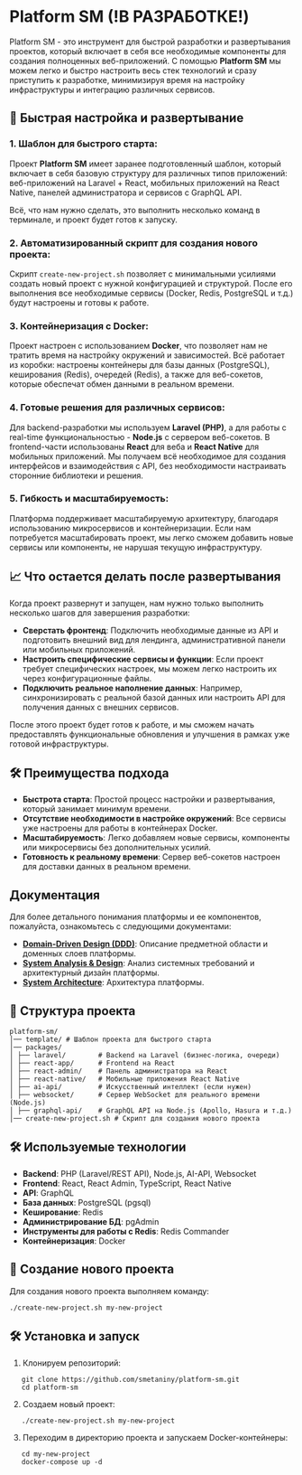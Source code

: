 # Platform SM (!В РАЗРАБОТКЕ!)

Platform SM - это инструмент для быстрой разработки и развертывания проектов, который включает в себя все необходимые
компоненты для создания полноценных веб-приложений. С помощью **Platform SM** мы можем легко и быстро настроить весь
стек технологий и сразу приступить к разработке, минимизируя время на настройку инфраструктуры и интеграцию различных
сервисов.

## 🚀 Быстрая настройка и развертывание

### 1. Шаблон для быстрого старта:

Проект **Platform SM** имеет заранее подготовленный шаблон, который включает в себя базовую структуру для различных
типов приложений: веб-приложений на Laravel + React, мобильных приложений на React Native, панелей администратора и
сервисов с GraphQL API.

Всё, что нам нужно сделать, это выполнить несколько команд в терминале, и проект будет готов к запуску.

### 2. Автоматизированный скрипт для создания нового проекта:

Скрипт `create-new-project.sh` позволяет с минимальными усилиями создать новый проект с нужной конфигурацией и
структурой. После его выполнения все необходимые сервисы (Docker, Redis, PostgreSQL и т.д.) будут настроены и готовы к
работе.

### 3. Контейнеризация с Docker:

Проект настроен с использованием **Docker**, что позволяет нам не тратить время на настройку окружений и зависимостей.
Всё работает из коробки: настроены контейнеры для базы данных (PostgreSQL), кеширования (Redis), очередей (Redis), а
также для веб-сокетов, которые обеспечат обмен данными в реальном времени.

### 4. Готовые решения для различных сервисов:

Для backend-разработки мы используем **Laravel (PHP)**, а для работы с real-time функциональностью - **Node.js** с
сервером веб-сокетов. В frontend-части использованы **React** для веба и **React Native** для мобильных приложений. Мы
получаем всё необходимое для создания интерфейсов и взаимодействия с API, без необходимости настраивать сторонние
библиотеки и решения.

### 5. Гибкость и масштабируемость:

Платформа поддерживает масштабируемую архитектуру, благодаря использованию микросервисов и контейнеризации. Если нам
потребуется масштабировать проект, мы легко сможем добавить новые сервисы или компоненты, не нарушая текущую
инфраструктуру.

## 📈 Что остается делать после развертывания

Когда проект развернут и запущен, нам нужно только выполнить несколько шагов для завершения разработки:

- **Сверстать фронтенд**: Подключить необходимые данные из API и подготовить внешний вид для лендинга, административной
  панели или мобильных приложений.
- **Настроить специфические сервисы и функции**: Если проект требует специфических настроек, мы можем легко настроить их
  через конфигурационные файлы.
- **Подключить реальное наполнение данных**: Например, синхронизировать с реальной базой данных или настроить API для
  получения данных с внешних сервисов.

После этого проект будет готов к работе, и мы сможем начать предоставлять функциональные обновления и улучшения в рамках
уже готовой инфраструктуры.

## 🛠 Преимущества подхода

- **Быстрота старта**: Простой процесс настройки и развертывания, который занимает минимум времени.
- **Отсутствие необходимости в настройке окружений**: Все сервисы уже настроены для работы в контейнерах Docker.
- **Масштабируемость**: Легко добавляем новые сервисы, компоненты или микросервисы без дополнительных усилий.
- **Готовность к реальному времени**: Сервер веб-сокетов настроен для доставки данных в реальном времени.


## Документация

Для более детального понимания платформы и ее компонентов, пожалуйста, ознакомьтесь с следующими документами:

- **[Domain-Driven Design (DDD)](doc/DomainDrivenDesign.md)**: Описание предметной области и доменных слоев
  платформы.
- **[System Analysis & Design](doc/SystemAnalysisDesign.md)**: Анализ системных требований и архитектурный
  дизайн платформы.
- **[System Architecture](doc/SystemArchitecture.md)**: Архитектура платформы.


## 📌 Структура проекта

```
platform-sm/
│── template/ # Шаблон проекта для быстрого старта
│── packages/
│ ├── laravel/        # Backend на Laravel (бизнес-логика, очереди)
│ ├── react-app/      # Frontend на React
│ ├── react-admin/    # Панель администратора на React
│ ├── react-native/   # Мобильные приложения React Native
│ ├── ai-api/         # Искусственный интеллект (если нужен)
│ ├── websocket/      # Сервер WebSocket для реального времени (Node.js)
│ ├── graphql-api/    # GraphQL API на Node.js (Apollo, Hasura и т.д.)
│── create-new-project.sh # Скрипт для создания нового проекта

```

## 🛠 Используемые технологии

- **Backend**: PHP (Laravel/REST API), Node.js, AI-API, Websocket
- **Frontend**: React, React Admin, TypeScript, React Native
- **API**: GraphQL
- **База данных**: PostgreSQL (pgsql)
- **Кеширование**: Redis
- **Администрирование БД**: pgAdmin
- **Инструменты для работы с Redis**: Redis Commander
- **Контейнеризация**: Docker

## 🚀 Создание нового проекта

Для создания нового проекта выполняем команду:

```
./create-new-project.sh my-new-project
```

## 🛠️ Установка и запуск

1. Клонируем репозиторий:

```
   git clone https://github.com/smetaniny/platform-sm.git
   cd platform-sm
```

2. Создаем новый проект:

```
   ./create-new-project.sh my-new-project
```

3. Переходим в директорию проекта и запускаем Docker-контейнеры:

```
   cd my-new-project
   docker-compose up -d
```
